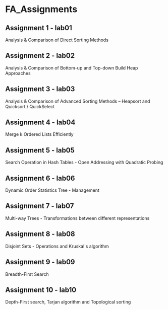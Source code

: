 # FA_Assignments
## Assignment 1 - lab01
Analysis & Comparison of Direct Sorting Methods

## Assignment 2 - lab02
Analysis & Comparison of Bottom-up and Top-down Build Heap Approaches

## Assignment 3 - lab03
Analysis & Comparison of Advanced Sorting Methods – Heapsort and Quicksort / QuickSelect

## Assignment 4 - lab04
Merge k Ordered Lists Efficiently

## Assignment 5 - lab05
Search Operation in Hash Tables - Open Addressing with Quadratic Probing

## Assignment 6 - lab06
Dynamic Order Statistics Tree - Management

## Assignment 7 - lab07
Multi-way Trees - Transformations between different representations

## Assignment 8 - lab08
Disjoint Sets - Operations and Kruskal's algorithm

## Assignment 9 - lab09
Breadth-First Search

## Assignment 10 - lab10
Depth-First search, Tarjan algorithm and Topological sorting
